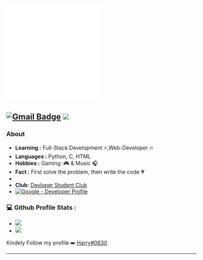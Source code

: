<img src="/Harry.png" width="50%">

[![Gmail Badge](https://img.shields.io/badge/-0630harry@gmail.com-c14438?style=flat-square&logo=Gmail&logoColor=white&link=mailto:0630harry@gmail.com)](mailto:0630harry@gmail.com)
![](https://komarev.com/ghpvc/?username=harry-0630)
--------------------------------------------------------------------------------------------------------------------------------------------------------------------------------
### About

-  **Learning :** Full-Stack Development ⚡,Web-Developer 🔥
-  **Languages :** Python, C, HTML
-  **Hobbies :** Gaming :🎮 & Music 🎧
-  **Fact :** First solve the problem, then write the code 💗
-  
-  **Club:** [Devloper Student Club](https://dsc.community.dev/u/mndq2u/)
-  [![Google - Developer Profile](https://img.shields.io/static/v1?label=Google&message=Developer+Profile&color=4285F4)](https://developers.google.com/profile/u/102487938215659220995)
 
 
### 💻 Github Profile Stats :
- ![](https://github-profile-summary-cards.vercel.app/api/cards/stats?username=hemang-2001&theme=dracula)
- ![](https://github-profile-summary-cards.vercel.app/api/cards/productive-time?username=hemang-2001&theme=dracula)



Kindely Follow my profile ➡️ [Harry#0630](https://github.com/harry-0630)

--------------------------------------------------------------------------------------------------------------------------------------------------------------------------------

